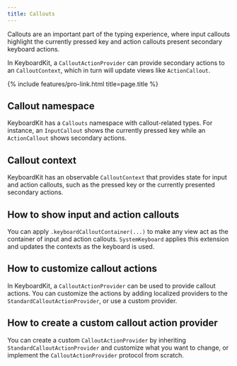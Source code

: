 ```yaml
---
title: Callouts
---
```


Callouts are an important part of the typing experience, where input callouts highlight the currently pressed key and action callouts present secondary keyboard actions.

In KeyboardKit, a ``CalloutActionProvider`` can provide secondary actions to an ``CalloutContext``, which in turn will update views like ``ActionCallout``.

{% include features/pro-link.html title=page.title %}



## Callout namespace

KeyboardKit has a ``Callouts`` namespace with callout-related types. For instance, an ``InputCallout`` shows the currently pressed key while an ``ActionCallout`` shows secondary actions.



## Callout context

KeyboardKit has an observable ``CalloutContext`` that provides state for input and action callouts, such as the pressed key or the currently presented secondary actions.



## How to show input and action callouts

You can apply `.keyboardCalloutContainer(...)` to make any view act as the container of input and action callouts. ``SystemKeyboard`` applies this extension and updates the contexts as the keyboard is used.



## How to customize callout actions

In KeyboardKit, a ``CalloutActionProvider`` can be used to provide callout actions. You can customize the actions by adding localized providers to the ``StandardCalloutActionProvider``, or use a custom provider.



## How to create a custom callout action provider

You can create a custom ``CalloutActionProvider`` by inheriting ``StandardCalloutActionProvider`` and customize what you want to change, or implement the ``CalloutActionProvider`` protocol from scratch.